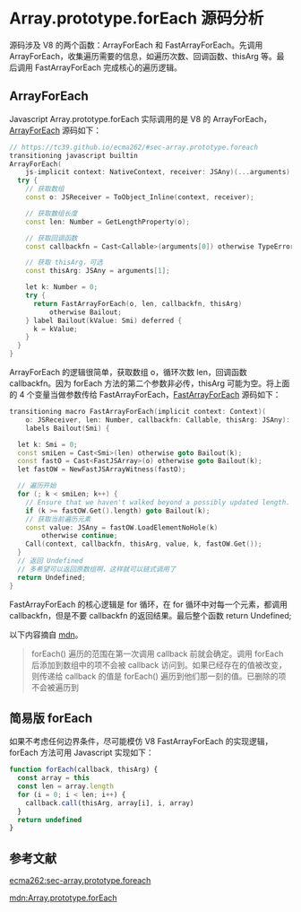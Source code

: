 # Array.prototype.forEach 源码分析

源码涉及 V8 的两个函数：ArrayForEach 和 FastArrayForEach。先调用 ArrayForEach，收集遍历需要的信息，如遍历次数、回调函数、thisArg 等。最后调用 FastArrayForEach 完成核心的遍历逻辑。

## ArrayForEach

Javascript Array.prototype.forEach 实际调用的是 V8 的 ArrayForEach，[ArrayForEach](https://chromium.googlesource.com/v8/v8.git/+/refs/heads/9.0-lkgr/src/builtins/array-foreach.tq#92) 源码如下：

```c++
// https://tc39.github.io/ecma262/#sec-array.prototype.foreach
transitioning javascript builtin
ArrayForEach(
    js-implicit context: NativeContext, receiver: JSAny)(...arguments): JSAny {
  try {
    // 获取数组
    const o: JSReceiver = ToObject_Inline(context, receiver);

    // 获取数组长度
    const len: Number = GetLengthProperty(o);

    // 获取回调函数
    const callbackfn = Cast<Callable>(arguments[0]) otherwise TypeError;

    // 获取 thisArg，可选
    const thisArg: JSAny = arguments[1];

    let k: Number = 0;
    try {
      return FastArrayForEach(o, len, callbackfn, thisArg)
          otherwise Bailout;
    } label Bailout(kValue: Smi) deferred {
      k = kValue;
    }
  }
}
```

ArrayForEach 的逻辑很简单，获取数组 o，循环次数 len，回调函数 callbackfn。因为 forEach 方法的第二个参数非必传，thisArg 可能为空。将上面的 4 个变量当做参数传给 FastArrayForEach，[FastArrayForEach](https://chromium.googlesource.com/v8/v8.git/+/refs/heads/9.0-lkgr/src/builtins/array-foreach.tq#70) 源码如下：

```c++
transitioning macro FastArrayForEach(implicit context: Context)(
    o: JSReceiver, len: Number, callbackfn: Callable, thisArg: JSAny): JSAny
    labels Bailout(Smi) {

  let k: Smi = 0;
  const smiLen = Cast<Smi>(len) otherwise goto Bailout(k);
  const fastO = Cast<FastJSArray>(o) otherwise goto Bailout(k);
  let fastOW = NewFastJSArrayWitness(fastO);

  // 遍历开始
  for (; k < smiLen; k++) {
    // Ensure that we haven't walked beyond a possibly updated length.
    if (k >= fastOW.Get().length) goto Bailout(k);
    // 获取当前遍历元素
    const value: JSAny = fastOW.LoadElementNoHole(k)
        otherwise continue;
    Call(context, callbackfn, thisArg, value, k, fastOW.Get());
  }
  // 返回 Undefined 
  // 多希望可以返回原数组啊，这样就可以链式调用了
  return Undefined;
}
```

FastArrayForEach 的核心逻辑是 for 循环，在 for 循环中对每一个元素，都调用 callbackfn，但是不要 callbackfn 的返回结果。最后整个函数 return Undefined;




以下内容摘自 [mdn](https://developer.mozilla.org/zh-CN/docs/Web/JavaScript/Reference/Global_Objects/Array/forEach)。

> forEach() 遍历的范围在第一次调用 callback 前就会确定。调用 forEach 后添加到数组中的项不会被 callback 访问到。如果已经存在的值被改变，则传递给 callback 的值是 forEach() 遍历到他们那一刻的值。已删除的项不会被遍历到


## 简易版 forEach

如果不考虑任何边界条件，尽可能模仿 V8 FastArrayForEach 的实现逻辑，forEach 方法可用 Javascript 实现如下：

```Javascript
function forEach(callback, thisArg) {
  const array = this
  const len = array.length
  for (i = 0; i < len; i++) {
    callback.call(thisArg, array[i], i, array)
  }
  return undefined
}
```

## 参考文献

[ecma262:sec-array.prototype.foreach](https://tc39.es/ecma262/#sec-array.prototype.foreach)

[mdn:Array.prototype.forEach](https://developer.mozilla.org/zh-CN/docs/Web/JavaScript/Reference/Global_Objects/Array/forEach)


















